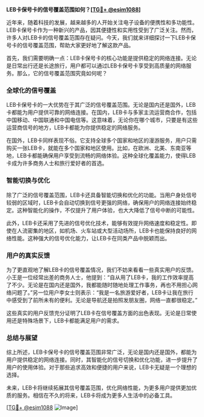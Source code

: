 **LEB卡保号卡的信号覆盖范围如何？[[TG💪+ @esim1088](https://t.me/s/esim1088)]**

近年来，随着科技的发展，越来越多的人开始关注电子设备的便携性和多功能性。LEB卡保号卡作为一种新兴的产品，因其便捷性和实用性受到了广泛关注。然而，许多人对LEB卡的信号覆盖范围存在疑问。今天，我们就来详细探讨一下LEB卡保号卡的信号覆盖范围，帮助大家更好地了解这款产品。

首先，我们需要明确一点：LEB卡保号卡的核心功能是提供稳定的网络连接。无论是日常出行还是长途旅行，用户都可以通过LEB卡保号卡享受到高质量的网络服务。那么，它的信号覆盖范围究竟如何呢？

### **全球化的信号覆盖**

LEB卡保号卡的一大优势在于其广泛的信号覆盖范围。无论是国内还是国外，LEB卡都能为用户提供可靠的网络连接。在国内，LEB卡与多家主流运营商合作，包括中国移动、中国联通和中国电信等。这意味着，无论你在哪个城市，只要是有这些运营商信号的地方，LEB卡都能为你提供稳定的网络服务。

在国外，LEB卡同样表现不俗。它支持全球多个国家和地区的漫游服务，用户只需购买一张LEB卡，就能在多个国家和地区使用。比如，在欧洲、北美、东南亚等地，LEB卡都能确保用户享受到流畅的网络体验。这种全球化覆盖能力，使得LEB卡成为许多商务人士和旅行爱好者的首选。

### **智能切换与优化**

除了广泛的信号覆盖范围，LEB卡还具备智能切换和优化的功能。当用户身处信号较弱的区域时，LEB卡会自动切换到信号更强的网络，确保用户的网络连接始终稳定。这种智能化的操作，不仅提升了用户体验，也大大降低了信号中断的可能性。

此外，LEB卡还采用了先进的信号优化技术，能够有效提升网络速度和稳定性。即使在人流密集的地区，如机场、火车站或大型活动场所，LEB卡也能保持良好的网络性能。这种强大的信号优化能力，让LEB卡在同类产品中脱颖而出。

### **用户的真实反馈**

为了更直观地了解LEB卡的信号覆盖情况，我们不妨来看看一些真实用户的反馈。小王是一位经常出差的商务人士，他提到：“自从用了LEB卡，我的工作效率提高了不少。无论是在国内还是国外，我都能随时随地处理工作事务，再也不用担心网络问题了。”另一位用户李女士则表示：“我是一名旅游爱好者，LEB卡让我在旅行中感受到了前所未有的便利。无论是导航还是拍照发朋友圈，网络一直都很稳定。”

这些真实的用户反馈充分证明了LEB卡在信号覆盖方面的出色表现。无论是日常使用还是特殊场景下，LEB卡都能满足用户的需求。

### **总结与展望**

综上所述，LEB卡保号卡的信号覆盖范围非常广泛，无论是国内还是国外，都能为用户提供稳定的网络连接。同时，其智能化的信号切换和优化功能，进一步提升了用户的使用体验。对于那些追求高效和便捷的用户来说，LEB卡无疑是一个理想的选择。

未来，LEB卡将继续拓展其信号覆盖范围，优化网络性能，为更多用户提供更加优质的服务。相信在不久的将来，LEB卡将成为更多人生活中的必备工具。

[[TG💪+ @esim1088](https://t.me/s/esim1088) ![Image](https://i.postimg.cc/4NQfJmqS/Snipaste-2025-05-13-00-14-12.png)]